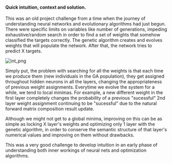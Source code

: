 #### Quick intuition, context and solution.

This was an old project challenge from a time when the journey of understanding neural networks and evolutionary algorithms had just begun.
There were specific limits on variables like number of generations, impeding exhaustive/random search in order to find a set of weights that somehow classified the targets correctly.
The genetic algorithm creates and evolves weights that will populate the network. After that, the network tries to predict X targets.

![int_png](https://github.com/seyeint/GA_NN_challenge/assets/36778187/0bfda253-512c-432a-841e-93c91c8a12a4)

Simply put, the problem with searching for all the weights is that each time we produce them (new individuals in the GA population), they get assigned throughout hidden neurons in all the layers, changing the appropriateness of previous weight assignments.
Everytime we evolve the system for a while, we tend to local minimas. For example, a new different weight in the first layer completely changes the probability of a previous "sucessful" 2nd layer weight assignment continuing to be "sucessful" due to the natural forward matrix composition result update.

Although we might not get to a global minima, improving on this can be as simple as locking X layer's weights and optimizing only 1 layer with the genetic algorithm, in order to conserve the semantic structure of that layer's numerical values and improving on them without drawbacks.

This was a very good challenge to develop intuition in an early phase of understanding both inner workings of neural nets and optimization algorithms.

